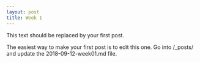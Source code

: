 ```yaml
---
layout: post
title: Week 1
---
```



This text should be replaced by your first post. 

The easiest way to make your first post is to edit this one. 
Go into /_posts/ and update the 2018-09-12-week01.md file. 
